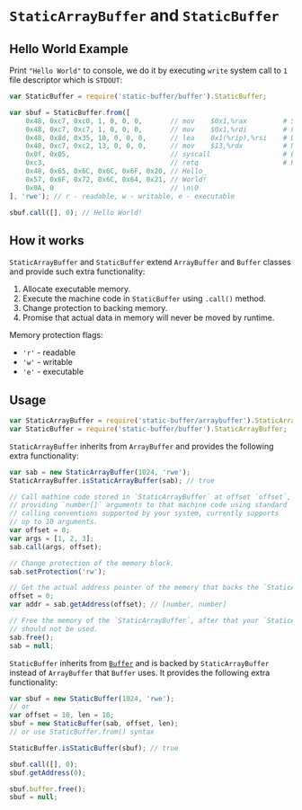 # `StaticArrayBuffer` and `StaticBuffer`

## Hello World Example

Print `"Hello World"` to console, we do it by executing `write` system call to `1` file
descriptor which is `STDOUT`:

```js
var StaticBuffer = require('static-buffer/buffer').StaticBuffer;

var sbuf = StaticBuffer.from([
    0x48, 0xc7, 0xc0, 1, 0, 0, 0,       // mov    $0x1,%rax         # System call `1` -- SYS_write
    0x48, 0xc7, 0xc7, 1, 0, 0, 0,       // mov    $0x1,%rdi         # File descriptor `1` -- STDOUT
    0x48, 0x8d, 0x35, 10, 0, 0, 0,      // lea    0x1(%rip),%rsi    # Data address
    0x48, 0xc7, 0xc2, 13, 0, 0, 0,      // mov    $13,%rdx          # Number of bytes to write -- 13
    0x0f, 0x05,                         // syscall                  # Execute the system call.
    0xc3,                               // retq                     # Return
    0x48, 0x65, 0x6C, 0x6C, 0x6F, 0x20, // Hello_
    0x57, 0x6F, 0x72, 0x6C, 0x64, 0x21, // World!
    0x0A, 0                             // \n\0
], 'rwe'); // r - readable, w - writable, e - executable

sbuf.call([], 0); // Hello World!
```

## How it works

`StaticArrayBuffer` and `StaticBuffer` extend `ArrayBuffer` and `Buffer` classes and 
provide such extra functionality:

 1. Allocate executable memory.
 2. Execute the machine code in `StaticBuffer` using `.call()` method.
 3. Change protection to backing memory.
 4. Promise that actual data in memory will never be moved by runtime.

Memory protection flags:

 - `'r'` - readable
 - `'w'` - writable
 - `'e'` - executable

## Usage

```js
var StaticArrayBuffer = require('static-buffer/arraybuffer').StaticArrayBuffer;
var StaticBuffer = require('static-buffer/buffer').StaticArrayBuffer;
```

`StaticArrayBuffer` inherits from `ArrayBuffer` and provides the following
extra functionality:

```js
var sab = new StaticArrayBuffer(1024, 'rwe');
StaticArrayBuffer.isStaticArrayBuffer(sab); // true

// Call mathine code stored in `StaticArrayBuffer` at offset `offset`,
// providing `number[]` arguments to that machine code using standard
// calling conventions supported by your system, currently supports 
// up to 10 arguments.
var offset = 0;
var args = [1, 2, 3];
sab.call(args, offset);

// Change protection of the memory block.
sab.setProtection('rw');

// Get the actual address pointer of the memory that backs the `StaticArrayBuffer`.
offset = 0;
var addr = sab.getAddress(offset); // [number, number]

// Free the memory of the `StaticArrayBuffer`, after that your `StaticArrayBuffer`
// should not be used.
sab.free();
sab = null;
```

`StaticBuffer` inherits from [`Buffer`](https://nodejs.org/docs/latest/api/buffer.html) and
is backed by `StaticArrayBuffer` instead of `ArrayBuffer` that `Buffer` uses. It provides 
the following extra functionality:

```js
var sbuf = new StaticBuffer(1024, 'rwe');
// or
var offset = 10, len = 10;
sbuf = new StaticBuffer(sab, offset, len);
// or use StaticBuffer.from() syntax

StaticBuffer.isStaticBuffer(sbuf); // true

sbuf.call([], 0);
sbuf.getAddress(0);

sbuf.buffer.free();
sbuf = null;
```

